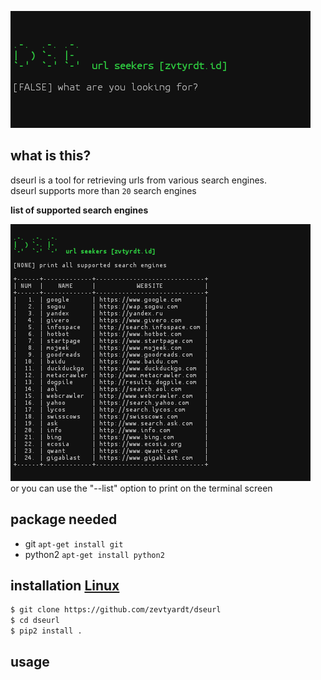 ![Screenshot](.images/dseurl-base.png)

## what is this?
dseurl is a tool for retrieving urls from various search engines.<br>dseurl supports more than `20` search engines

**list of supported search engines**

![Screenshot](.images/dseurl-list.png)
<br>or you can use the "--list" option to print on the terminal screen

## package needed
* git `apt-get install git`
* python2 `apt-get install python2`

## installation [Linux](https://www.linux.org)
```zsh
$ git clone https://github.com/zevtyardt/dseurl
$ cd dseurl
$ pip2 install .
```

## usage
